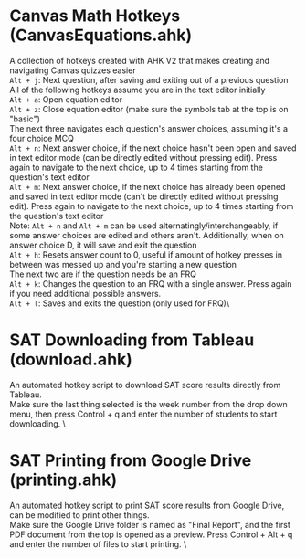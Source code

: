 # Canvas Math Hotkeys (CanvasEquations.ahk)
 A collection of hotkeys created with AHK V2 that makes creating and navigating Canvas quizzes easier\
 `Alt + j`: Next question, after saving and exiting out of a previous question\
 All of the following hotkeys assume you are in the text editor initially\
  `Alt + a`: Open equation editor\
  `Alt + z`: Close equation editor (make sure the symbols tab at the top is on "basic")\
 The next three navigates each question's answer choices, assuming it's a four choice MCQ\
  `Alt + n`: Next answer choice, if the next choice hasn't been open and saved in text editor mode (can be directly edited without pressing edit). Press again to navigate to the next choice, up to 4 times starting from the question's text editor\
  `Alt + m`: Next answer choice, if the next choice has already been opened and saved in text editor mode (can't be directly edited without pressing edit). Press again to navigate to the next choice, up to 4 times starting from the question's text editor\
  Note: `Alt + n` and `Alt + m` can be used alternatingly/interchangeably, if some answer choices are edited and others aren't. Additionally, when on answer choice D, it will save and exit the question\
  `Alt + h`: Resets answer count to 0, useful if amount of hotkey presses in between was messed up and you're starting a new question\
 The next two are if the question needs be an FRQ\
  `Alt + k`: Changes the question to an FRQ with a single answer. Press again if you need additional possible answers. \
  `Alt + l`: Saves and exits the question (only used for FRQ)\
 
# SAT Downloading from Tableau (download.ahk)
 An automated hotkey script to download SAT score results directly from Tableau. \
 Make sure the last thing selected is the week number from the drop down menu, then press Control + q and enter the number of students to start downloading. \

# SAT Printing from Google Drive (printing.ahk)
 An automated hotkey script to print SAT score results from Google Drive, can be modified to print other things. \
 Make sure the Google Drive folder is named as "Final Report", and the first PDF document from the top is opened as a preview. Press Control + Alt + q and enter the number of files to start printing. \

